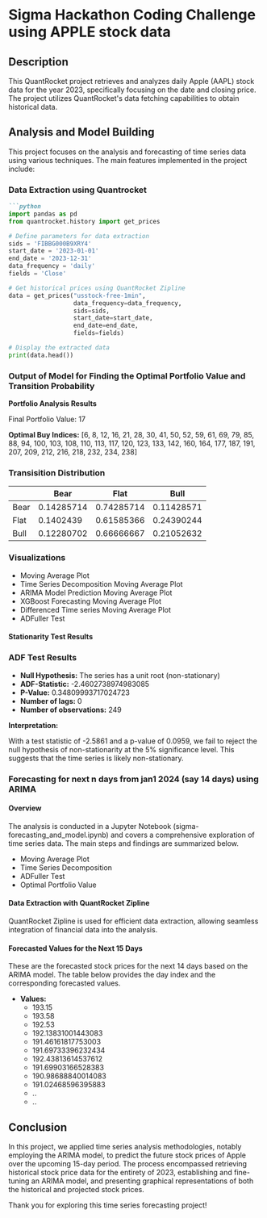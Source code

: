 
# Sigma Hackathon Coding Challenge using APPLE stock data

## Description

This QuantRocket project retrieves and analyzes daily Apple (AAPL) stock data for the year 2023, specifically focusing on the date and closing price. The project utilizes QuantRocket's data fetching capabilities to obtain historical data.

## Analysis and Model Building

This project focuses on the analysis and forecasting of time series data using various techniques. The main features implemented in the project include:

### Data Extraction using Quantrocket
```markdown
```python
import pandas as pd
from quantrocket.history import get_prices

# Define parameters for data extraction
sids = 'FIBBG000B9XRY4'
start_date = '2023-01-01'
end_date = '2023-12-31'
data_frequency = 'daily'
fields = 'Close'

# Get historical prices using QuantRocket Zipline
data = get_prices("usstock-free-1min",
                  data_frequency=data_frequency,
                  sids=sids,
                  start_date=start_date,
                  end_date=end_date,
                  fields=fields)

# Display the extracted data
print(data.head())
```

### Output of Model for Finding the Optimal Portfolio Value and Transition Probability

**Portfolio Analysis Results**

Final Portfolio Value: 17

**Optimal Buy Indices:** 
[6, 8, 12, 16, 21, 28, 30, 41, 50, 52, 59, 61, 69, 79, 85, 88, 94, 100,
103, 108, 110, 113, 117, 120, 123, 133, 142, 160, 164, 177, 187, 191,
207, 209, 212, 216, 218, 232, 234, 238]



### Transisition Distribution

|         | Bear       | Flat       | Bull       |
|---------|------------|------------|------------|
| Bear    | 0.14285714 | 0.74285714 | 0.11428571 |
| Flat    | 0.1402439  | 0.61585366 | 0.24390244 |
| Bull    | 0.12280702 | 0.66666667 | 0.21052632 |


### Visualizations

- Moving Average Plot
- Time Series Decomposition Moving Average Plot
- ARIMA Model Prediction Moving Average Plot
- XGBoost Forecasting Moving Average Plot
- Differenced Time series Moving Average Plot
- ADFuller Test

#### Stationarity Test Results

### ADF Test Results

- **Null Hypothesis:** The series has a unit root (non-stationary)
- **ADF-Statistic:** -2.4602738974983085
- **P-Value:** 0.34809993717024723
- **Number of lags:** 0
- **Number of observations:** 249

**Interpretation:**

With a test statistic of -2.5861 and a p-value of 0.0959, we fail to reject the null hypothesis of non-stationarity at the 5% significance level. This suggests that the time series is likely non-stationary.

### Forecasting for next n days from jan1 2024 (say 14 days) using ARIMA

#### Overview

The analysis is conducted in a Jupyter Notebook (sigma-forecasting_and_model.ipynb) and covers a comprehensive exploration of time series data. The main steps and findings are summarized below.

- Moving Average Plot
- Time Series Decomposition
- ADFuller Test
- Optimal Portfolio Value

#### Data Extraction with QuantRocket Zipline

QuantRocket Zipline is used for efficient data extraction, allowing seamless integration of financial data into the analysis.

#### Forecasted Values for the Next 15 Days

These are the forecasted stock prices for the next 14 days based on the ARIMA model. The table below provides the day index and the corresponding forecasted values.

- **Values:** 
  - 193.15
  - 193.58
  - 192.53
  - 192.13831001443083
  - 191.46161817753003
  - 191.69733396232434
  - 192.43813614537612
  - 191.69903166528383
  - 190.98688840014083
  - 191.02468596395883
  - ..
  - ..
## Conclusion

In this project, we applied time series analysis methodologies, notably employing the ARIMA model, to predict the future stock prices of Apple over the upcoming 15-day period. The process encompassed retrieving historical stock price data for the entirety of 2023, establishing and fine-tuning an ARIMA model, and presenting graphical representations of both the historical and projected stock prices.

Thank you for exploring this time series forecasting project!
```
